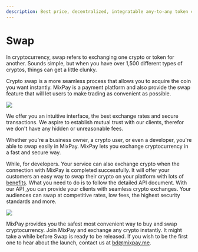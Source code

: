 ```yaml
---
description: Best price, decentralized, integratable any-to-any token conversion.
---
```


# Swap

In cryptocurrency, swap refers to exchanging one crypto or token for another. Sounds simple, but when you have over 1,500 different types of cryptos, things can get a little clunky.

Crypto swap is a more seamless process that allows you to acquire the coin you want instantly. MixPay is a payment platform and also provide the swap feature that will let users to make trading as convenient as possible.

![](https://raw.githubusercontent.com/mixpayme/mixpay-docs/master/images/nqjnsop.png)

We offer you an intuitive interface, the best exchange rates and secure transactions. We aspire to establish mutual trust with our clients, therefor we don't have any hidden or unreasonable fees.

Whether you're a business owner, a crypto user, or even a developer, you're able to swap easily in MixPay. MixPay lets you exchange cryptocurrency in a fast and secure way.

While, for developers. Your service can also exchange crypto when the connection with MixPay is completed successfully. It will offer your customers an easy way to swap their crypto on your platform with lots of [benefits](benefits.md). What you need to do is to follow the detailed API document. With our API ,you can provide your clients with seamless crypto exchanges. Your audiences can swap at competitive rates, low fees, the highest security standards and more.

![](https://raw.githubusercontent.com/mixpayme/mixpay-docs/master/images/ymceoni.png)

MixPay provides you the safest most convenient way to buy and swap cryptocurrency. Join MixPay and exchange any crypto instantly. It might take a while before Swap is ready to be released. If you wish to be the first one to hear about the launch, contact us at [bd@mixpay.me](mailto:bd@mixpay.me).